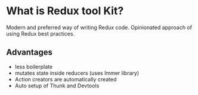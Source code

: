 # What is Redux tool Kit?

Modern and preferred way of writing Redux code. Opinionated approach of using Redux best practices.

## Advantages

- less boilerplate
- mutates state inside reducers (uses Immer library)
- Action creators are automatically created
- Auto setup of Thunk and Devtools
